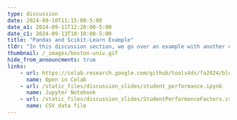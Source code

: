 ```yaml
---
type: discussion
date: 2024-09-10T11:15:00-5:00
date_a1: 2024-09-11T12:20:00-5:00
date_c1: 2024-09-13T10:10:00-5:00
title: "Pandas and Scikit-Learn Example"
tldr: "In this discussion section, we go over an example with another dataset using Pandas and Scikit-Learn."
thumbnail: /_images/boston-univ.gif
hide_from_announcments: true
links: 
    - url: https://colab.research.google.com/github/tools4ds/fa2024/blob/main/static_files/discussion_slides/student_performance.ipynb
      name: Open in Colab
    - url: /static_files/discussion_slides/student_performance.ipynb
      name: Jupyter Notebook
    - url: /static_files/discussion_slides/StudentPerformanceFactors.csv
      name: CSV data file
---
```



